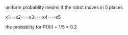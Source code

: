 uniform probablity means if the robot moves in 5 places 

x1---x2----x3----x4----x5 

the probablity for P(Xi) = 1/5 = 0.2

